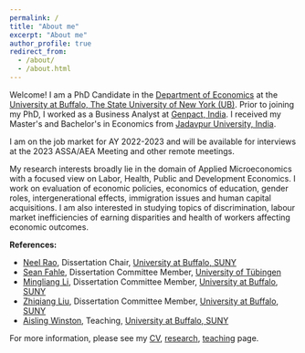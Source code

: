 ```yaml
---
permalink: /
title: "About me"
excerpt: "About me"
author_profile: true
redirect_from: 
  - /about/
  - /about.html
---
```


Welcome! I am a PhD Candidate in the [Department of Economics](https://arts-sciences.buffalo.edu/economics.html) at the
[University at Buffalo, The State University of New York (UB)](http://www.buffalo.edu/). Prior to joining my PhD, I worked as a Business Analyst at [Genpact, India](https://www.genpact.com/). I received my Master's and Bachelor's in Economics from [Jadavpur University, India](http://www.jaduniv.edu.in/).

I am on the job market for AY 2022-2023 and will be available for interviews at the 2023 ASSA/AEA Meeting and other remote meetings. 

My research interests broadly lie in the domain of Applied Microeconomics with a focused view on Labor, Health, Public and Development Economics. I work on evaluation of economic policies, economics of education, gender roles, intergenerational effects, immigration issues and human capital acquisitions. I am also interested in studying topics of discrimination, labour market inefficiencies of earning disparities and health of workers affecting economic outcomes. 

**References:**
- [Neel Rao](http://www.acsu.buffalo.edu/~neelrao/), Dissertation Chair, [University at Buffalo, SUNY](http://www.buffalo.edu/) 
- [Sean Fahle](https://sites.google.com/site/seanpfahle/), Dissertation Committee Member, [University of Tübingen](https://uni-tuebingen.de/)
- [Mingliang Li](http://www.acsu.buffalo.edu/~mli3/), Dissertation Committee Member, [University at Buffalo, SUNY](http://www.buffalo.edu/)
- [Zhiqiang Liu](https://arts-sciences.buffalo.edu/economics/faculty/faculty-directory/liu-zhiqiang.html), Dissertation Committee Member, [University at Buffalo, SUNY](http://www.buffalo.edu/)
- [Aisling Winston](https://sites.google.com/view/aisling-winston/home), Teaching, [University at Buffalo, SUNY](http://www.buffalo.edu/)

For more information, please see my [CV](cv), [research](research), [teaching](teaching) page. 

